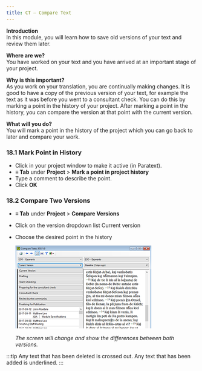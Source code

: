 ```yaml
---
title: CT – Compare Text
---
```

**Introduction**  
In this module, you will learn how to save old versions of your text and review them later.

**Where are we?**  
You have worked on your text and you have arrived at an important stage of your project.

**Why is this important?**  
As you work on your translation, you are continually making changes. It is good to have a copy of the previous version of your text, for example the text as it was before you went to a consultant check. You can do this by marking a point in the history of your project. After marking a point in the history, you can compare the version at that point with the current version.

**What will you do?**  
You will mark a point in the history of the project which you can go back to later and compare your work.

### 18.1 Mark Point in History

-   Click in your project window to make it active (in Paratext).
-   **≡ Tab** under **Project** \> **Mark a point in project history**
-   Type a comment to describe the point.
-   Click **OK**

### 18.2 Compare Two Versions

-   **≡ Tab** under **Project** \> **Compare Versions**
-   Click on the version dropdown list Current version
-   Choose the desired point in the history

    ![](media/634b5473bc9651f5af171447b58017ce.png)

    *The screen will change and show the differences between both versions.*

:::tip
Any text that has been deleted is crossed out. Any text that has been added is underlined.
:::

